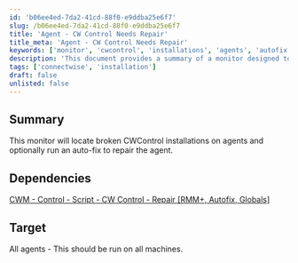 ```yaml
---
id: 'b06ee4ed-7da2-41cd-88f0-e9ddba25e6f7'
slug: /b06ee4ed-7da2-41cd-88f0-e9ddba25e6f7
title: 'Agent - CW Control Needs Repair'
title_meta: 'Agent - CW Control Needs Repair'
keywords: ['monitor', 'cwcontrol', 'installations', 'agents', 'autofix']
description: 'This document provides a summary of a monitor designed to locate broken CWControl installations on agents, with the option to run an auto-fix to repair the agent. It outlines dependencies and target systems for the monitor.'
tags: ['connectwise', 'installation']
draft: false
unlisted: false
---
```


## Summary

This monitor will locate broken CWControl installations on agents and optionally run an auto-fix to repair the agent.

## Dependencies

[CWM - Control - Script - CW Control - Repair [RMM+, Autofix, Globals]](/docs/43225bbe-98a0-4352-8fb2-79e7431dea10)

## Target

All agents - This should be run on all machines.